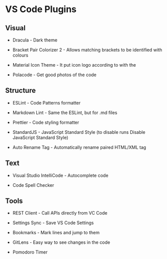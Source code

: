 # VS Code Plugins

## Visual

- Dracula - Dark theme

- Bracket Pair Colorizer 2 - Allows matching brackets to be identified with colours

- Material Icon Theme - It put icon logo according to with the

- Polacode - Get good photos of the code

## Structure

- ESLint - Code Patterns formatter

- Markdown Lint - Same the ESLint, but for .md files

- Prettier - Code styling formatter

- StandardJS - JavaScript Standard Style (to disable runs Disable JavaScript Standard Style)

- Auto Rename Tag - Automatically rename paired HTML/XML tag

## Text

- Visual Studio IntelliCode - Autocomplete code

- Code Spell Checker

## Tools

- REST Client - Call APIs directly from VC Code

- Settings Sync - Save VS Code Settings

- Bookmarks - Mark lines and jump to them

- GitLens - Easy way to see changes in the code

- Pomodoro Timer
